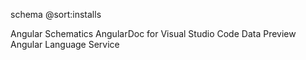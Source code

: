 schema @sort:installs

Angular Schematics
AngularDoc for Visual Studio Code
Data Preview
Angular Language Service
